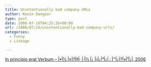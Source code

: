 ```yaml
---
title: Unintentionally bad company URLs
author: Kevin Dangoor
type: post
date: 2006-07-16T04:25:26+00:00
url: /2006/07/16/unintentionally-bad-company-urls/
categories:
  - Funny
  - Linkage

---
```

[In principio erat Verbum &#8211; Î•Î½ Î±Ï?Ï‡Î· Î·Î½ Î¿ Î›Î¿Î³Î¿Ï‚: Î™Î¿Ï?Î»Î¹Î¿Ï‚ 2006][1]

 [1]: http://infernoxv.blogspot.com/2006_07_01_infernoxv_archive.html#115295580394811434